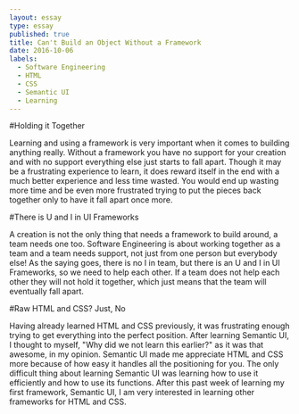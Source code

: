 ```yaml
---
layout: essay
type: essay
published: true
title: Can't Build an Object Without a Framework
date: 2016-10-06
labels:
  - Software Engineering
  - HTML
  - CSS
  - Semantic UI
  - Learning
---
```


#Holding it Together

Learning and using a framework is very important when it comes to building anything really. Without a framework you have no support for your creation and with no support everything else just starts to fall apart. Though it may be a frustrating experience to learn, it does reward itself in the end with a much better experience and less time wasted. You would end up wasting more time and be even more frustrated trying to put the pieces back together only to have it fall apart once more.

#There is U and I in UI Frameworks

 A creation is not the only thing that needs a framework to build around, a team needs one too. Software Engineering is about working together as a team and a team needs support, not just from one person but everybody else! As the saying goes, there is no I in team, but there is an U and I in UI Frameworks, so we need to help each other. If a team does not help each other they will not hold it together, which just means that the team will eventually fall apart.

#Raw HTML and CSS? Just, No

Having already learned HTML and CSS previously, it was frustrating enough trying to get everything into the perfect position. After learning Semantic UI, I thought to myself, "Why did we not learn this earlier?" as it was that awesome, in my opinion. Semantic UI made me appreciate HTML and CSS more because of how easy it handles all the positioning for you. The only difficult thing about learning Semantic UI was learning how to use it efficiently and how to use its functions. After this past week of learning my first framework, Semantic UI, I am very interested in learning other frameworks for HTML and CSS.
